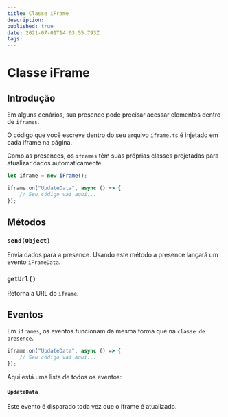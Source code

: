 ```yaml
---
title: Classe iFrame
description:
published: true
date: 2021-07-01T14:03:55.793Z
tags:
---
```


# Classe iFrame

## Introdução

Em alguns cenários, sua presence pode precisar acessar elementos dentro de `iframes`.

O código que você escreve dentro do seu arquivo `iframe.ts` é injetado em cada iframe na página.

Como as presences, os `iframes` têm suas próprias classes projetadas para atualizar dados automaticamente.

```typescript
let iframe = new iFrame();

iframe.on("UpdateData", async () => {
    // Seu código vai aqui...
});
```

## Métodos

### `send(Object)`
Envia dados para a presence. Usando este método a presence lançará um evento `iFrameData`.

### `getUrl()`
Retorna a URL do `iframe`.

## Eventos
Em `iframes`, os eventos funcionam da mesma forma que na `classe de presence`.

```typescript
iframe.on("UpdateData", async () => {
    // Seu código vai aqui...
});
```

Aqui está uma lista de todos os eventos:

#### `UpdateData`

Este evento é disparado toda vez que o iframe é atualizado.
